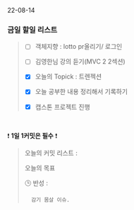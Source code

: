 22-08-14
### 금일 할일 리스트


> - [ ]  객체지향 : lotto pr올리기/ 로그인
>
> - [ ]  김영한님 강의 듣기(MVC 2 2섹션)
>
> - [X]  오늘의 Topick : 트렌젝션
>
> - [X]  오늘 공부한 내용 정리해서 기록하기
>
> - [X] 캡스톤 프로젝트 진행
>

<br/>

❗ **1일 1커밋은 필수** ❗
> 오늘의 커밋 리스트 :
>
> 오늘의 목표
>
> 🕒 반성 :
>
>       감기 몸살 이슈.
>

<br/>